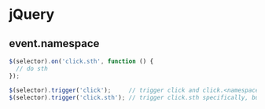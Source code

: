 # jQuery

## event.namespace

```js
$(selector).on('click.sth', function () {
  // do sth
});

$(selector).trigger('click');     // trigger click and click.<namespace>
$(selector).trigger('click.sth'); // trigger click.sth specifically, but not click
```